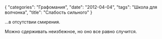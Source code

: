 {
   "categories": "Графомания",
   "date": "2012-04-04",
   "tags": "Школа для волчонка",
   "title": "Слабость сильного"
}

...в отсутствии смирения.

Можно сдерживать неизбежное, но оно все равно случится.
